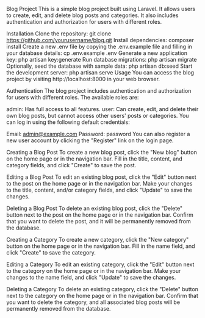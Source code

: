 Blog Project
This is a simple blog project built using Laravel. It allows users to create, edit, and delete blog posts and categories. It also includes authentication and authorization for users with different roles.

Installation
Clone the repository: git clone https://github.com/yourusername/blog.git
Install dependencies: composer install
Create a new .env file by copying the .env.example file and filling in your database details: cp .env.example .env
Generate a new application key: php artisan key:generate
Run database migrations: php artisan migrate
Optionally, seed the database with sample data: php artisan db:seed
Start the development server: php artisan serve
Usage
You can access the blog project by visiting http://localhost:8000 in your web browser.

Authentication
The blog project includes authentication and authorization for users with different roles. The available roles are:

admin: Has full access to all features.
user: Can create, edit, and delete their own blog posts, but cannot access other users' posts or categories.
You can log in using the following default credentials:

Email: admin@example.com
Password: password
You can also register a new user account by clicking the "Register" link on the login page.

Creating a Blog Post
To create a new blog post, click the "New blog" button on the home page or in the navigation bar. Fill in the title, content, and category fields, and click "Create" to save the post.

Editing a Blog Post
To edit an existing blog post, click the "Edit" button next to the post on the home page or in the navigation bar. Make your changes to the title, content, and/or category fields, and click "Update" to save the changes.

Deleting a Blog Post
To delete an existing blog post, click the "Delete" button next to the post on the home page or in the navigation bar. Confirm that you want to delete the post, and it will be permanently removed from the database.

Creating a Category
To create a new category, click the "New category" button on the home page or in the navigation bar. Fill in the name field, and click "Create" to save the category.

Editing a Category
To edit an existing category, click the "Edit" button next to the category on the home page or in the navigation bar. Make your changes to the name field, and click "Update" to save the changes.

Deleting a Category
To delete an existing category, click the "Delete" button next to the category on the home page or in the navigation bar. Confirm that you want to delete the category, and all associated blog posts will be permanently removed from the database.
